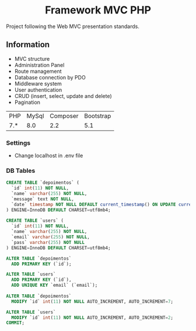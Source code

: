 <h1 align="center">Framework MVC PHP</h1>
Project following the Web MVC presentation standards.


## Information

+ MVC structure
+ Administration Panel
+ Route management 
+ Database connection by PDO
+ Middleware system
+ User authentication
+ CRUD (insert, select, update and delete)
+ Pagination


<table>
  <tr>
    <td>PHP</td>
    <td>MySql</td>
    <td>Composer</td>
    <td>Bootstrap</td>
  </tr>
  <tr>
    <td>7.*</td>
    <td>8.0</td>
    <td>2.2</td>
    <td>5.1</td>
  </tr>
</table>


### Settings

+ Change localhost in .env file

### DB Tables

```sql
CREATE TABLE `depoimentos` (
  `id` int(11) NOT NULL,
  `name` varchar(255) NOT NULL,
  `message` text NOT NULL,
  `date` timestamp NOT NULL DEFAULT current_timestamp() ON UPDATE current_timestamp()
) ENGINE=InnoDB DEFAULT CHARSET=utf8mb4;
  
CREATE TABLE `users` (
  `id` int(11) NOT NULL,
  `name` varchar(255) NOT NULL,
  `email` varchar(255) NOT NULL,
  `pass` varchar(255) NOT NULL
) ENGINE=InnoDB DEFAULT CHARSET=utf8mb4;

ALTER TABLE `depoimentos`
  ADD PRIMARY KEY (`id`);

ALTER TABLE `users`
  ADD PRIMARY KEY (`id`),
  ADD UNIQUE KEY `email` (`email`);
  
ALTER TABLE `depoimentos`
  MODIFY `id` int(11) NOT NULL AUTO_INCREMENT, AUTO_INCREMENT=7;

ALTER TABLE `users`
  MODIFY `id` int(11) NOT NULL AUTO_INCREMENT, AUTO_INCREMENT=2;
COMMIT;

```
